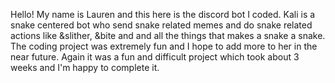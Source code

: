 Hello! My name is Lauren and this here is the discord bot I coded. Kali is a snake centered bot who send snake related memes and do snake related actions like &slither, &bite and and all the things that makes a snake a snake. The coding project was extremely fun and I hope to add more to her in the near future. Again it was a fun and difficult project which took about 3 weeks and I'm happy to complete it.

